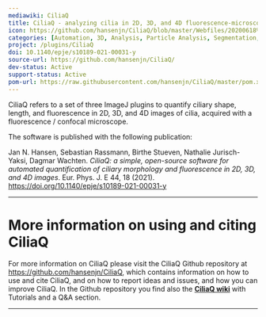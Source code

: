 ```yaml
---
mediawiki: CiliaQ
title: CiliaQ - analyzing cilia in 2D, 3D, and 4D fluorescence-microscopy images
icon: https://github.com/hansenjn/CiliaQ/blob/master/Webfiles/20200618%20CiliaQ%20Logo%20Small.png
categories: [Automation, 3D, Analysis, Particle Analysis, Segmentation, Object Detection, Colocalization, Tracking, Cilia]
project: /plugins/CiliaQ
doi: 10.1140/epje/s10189-021-00031-y
source-url: https://github.com/hansenjn/CiliaQ/
dev-status: Active
support-status: Active
pom-url: https://raw.githubusercontent.com/hansenjn/CiliaQ/master/pom.xml
---
```


CiliaQ refers to a set of three ImageJ plugins to quantify ciliary shape, length, and fluorescence in 2D, 3D, and 4D images of cilia,
acquired with a fluorescence / confocal microscope. 

The software is published with the following publication:

Jan N. Hansen, Sebastian Rassmann, Birthe Stueven, Nathalie Jurisch-Yaksi, Dagmar Wachten. 
*CiliaQ: a simple, open-source software for automated quantification of ciliary morphology and fluorescence in 2D, 3D, and 4D images*. 
Eur. Phys. J. E 44, 18 (2021). https://doi.org/10.1140/epje/s10189-021-00031-y

------------------------------------------------------------------------
# More information on using and citing CiliaQ
For more information on CiliaQ please visit the CiliaQ Github repository at https://github.com/hansenjn/CiliaQ,
which contains information on how to use and cite CiliaQ, and on how to report ideas and issues, and how you can improve CiliaQ.
In the Github repository you find also the **[CiliaQ wiki](https://github.com/hansenjn/CiliaQ/wiki/Home/)** with Tutorials and a Q&A section. 

------------------------------------------------------------------------

